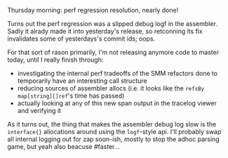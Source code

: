 Thursday morning: perf regression resolution, nearly done!

Turns out the perf regression was a slipped debug logf in the assembler. Sadly
it alrady made it into yesterday's release, so retconning its fix invalidates
some of yesterdays's commit ids; oops.

For that sort of rason primarily, I'm not releasing anymore code to master
today, until I really finish through:
- investigating the internal perf tradeoffs of the SMM refactors done to
  temporarily have an interesting call structure
- reducing sources of assembler allocs (i.e. it looks like the `refsBy
  map[string][]ref`'s time has passed)
- actually looking at any of this new span output in the tracelog viewer and
  verifying it

As it turns out, the thing that makes the assembler debug log slow is the
`interface{}` allocations around using the `logf`-style api. I'll probably swap
all internal logging out for zap soon-ish, mostly to stop the adhoc parsing
game, but yeah also beacuse #faster...
